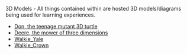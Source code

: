 
3D Models - All things contained within are hosted 3D models/diagrams being used for learning experiences.
- [Don, the teenage mutant 3D turtle](/don.html)
- [Deere, the mower of three dimensions](/deere.html)
- [Walkie_Yale](/walkie_yale.html)
- [Walkie_Crown](/walkie_crown.html)
